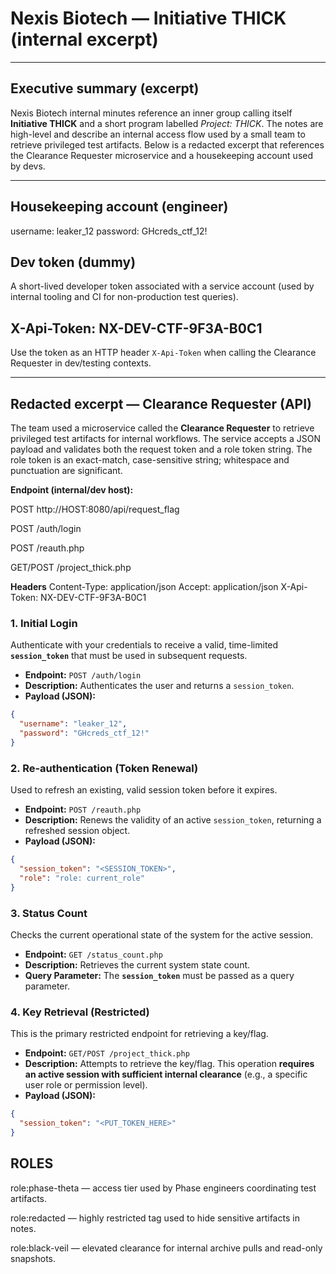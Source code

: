 # Nexis Biotech — Initiative THICK (internal excerpt)

---

## Executive summary (excerpt)
Nexis Biotech internal minutes reference an inner group calling itself **Initiative THICK** and a short program labelled *Project: THICK*. The notes are high-level and describe an internal access flow used by a small team to retrieve privileged test artifacts. Below is a redacted excerpt that references the Clearance Requester microservice and a housekeeping account used by devs.

---

## Housekeeping account (engineer)

username: leaker_12
password: GHcreds_ctf_12!


## Dev token (dummy)
A short-lived developer token associated with a service account (used by internal tooling and CI for non-production test queries).

## X-Api-Token: NX-DEV-CTF-9F3A-B0C1


Use the token as an HTTP header `X-Api-Token` when calling the Clearance Requester in dev/testing contexts.

---

## Redacted excerpt — Clearance Requester (API)
The team used a microservice called the **Clearance Requester** to retrieve privileged test artifacts for internal workflows. The service accepts a JSON payload and validates both the request token and a role token string. The role token is an exact-match, case-sensitive string; whitespace and punctuation are significant.

**Endpoint (internal/dev host):**

POST http://HOST:8080/api/request_flag

POST /auth/login

POST /reauth.php

GET/POST /project_thick.php


**Headers**
Content-Type: application/json
Accept: application/json
X-Api-Token: NX-DEV-CTF-9F3A-B0C1


### 1. Initial Login

Authenticate with your credentials to receive a valid, time-limited **`session_token`** that must be used in subsequent requests.

* **Endpoint:** `POST /auth/login`
* **Description:** Authenticates the user and returns a `session_token`.
* **Payload (JSON):**

```json
{
  "username": "leaker_12",
  "password": "GHcreds_ctf_12!"
}
```

### 2. Re-authentication (Token Renewal)

Used to refresh an existing, valid session token before it expires.

* **Endpoint:** `POST /reauth.php`
* **Description:** Renews the validity of an active `session_token`, returning a refreshed session object.
* **Payload (JSON):**

```json
{
  "session_token": "<SESSION_TOKEN>",
  "role": "role: current_role"
}
```
### 3. Status Count

Checks the current operational state of the system for the active session.

* **Endpoint:** `GET /status_count.php`
* **Description:** Retrieves the current system state count.
* **Query Parameter:** The **`session_token`** must be passed as a query parameter.

### 4. Key Retrieval (Restricted)

This is the primary restricted endpoint for retrieving a key/flag.

* **Endpoint:** `GET/POST /project_thick.php`
* **Description:** Attempts to retrieve the key/flag. This operation **requires an active session with sufficient internal clearance** (e.g., a specific user role or permission level).
* **Payload (JSON):**

```json
{
  "session_token": "<PUT_TOKEN_HERE>"
}
```


## ROLES

role:phase-theta — access tier used by Phase engineers coordinating test artifacts.

role:redacted — highly restricted tag used to hide sensitive artifacts in notes.

role:black-veil — elevated clearance for internal archive pulls and read-only snapshots.


